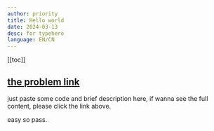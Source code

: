 ```yaml
---
author: priority
title: Hello world
date: 2024-03-13
desc: for typehero
language: EN/CN
---
```


[[toc]]

## [the problem link](https://typehero.dev/challenge/hello-world)

just paste some code and brief description here, if wanna see the full content, please click the link above.

easy so pass.
